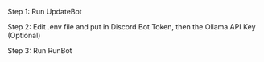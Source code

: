 Step 1: Run UpdateBot

Step 2: Edit .env file and put in Discord Bot Token, then the Ollama API Key (Optional)

Step 3: Run RunBot